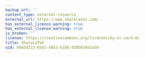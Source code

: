 ```yaml
---
backup_url: ''
content_type: external-resource
external_url: https://www.sharelatex.com/
has_external_licence_warning: true
has_external_license_warning: true
is_broken: ''
license: https://creativecommons.org/licenses/by-nc-sa/4.0/
title: ShareLaTeX
uid: 69a5d213-6a52-4053-b1b8-d385834e2a59
---
```

